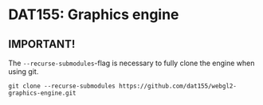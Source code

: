 # DAT155: Graphics engine

## IMPORTANT!
The `--recurse-submodules`-flag is necessary to fully clone the engine when using git.


```
git clone --recurse-submodules https://github.com/dat155/webgl2-graphics-engine.git
```
